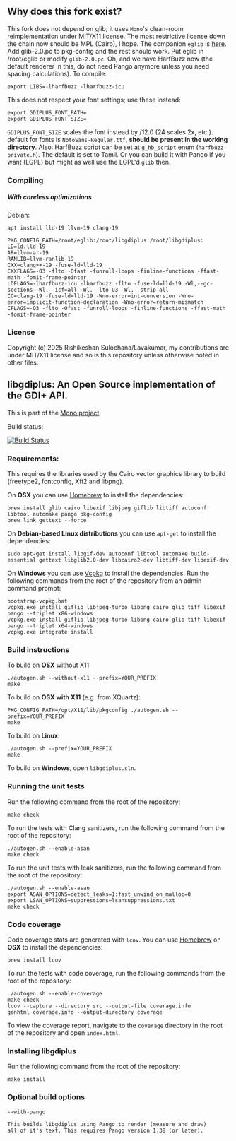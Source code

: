 ## Why does this fork exist?
This fork does not depend on glib; it uses `Mono`'s clean-room reimplementation under MIT/X11 license.
The most restrictive license down the chain now should be MPL (Cairo), I hope. The companion `eglib` is [here](https://github.com/ris-work/eglib). Add glib-2.0.pc to pkg-config and the rest should work. Put eglib in /root/eglib or modify `glib-2.0.pc`. Oh, and we have HarfBuzz now (the default renderer in this, do not need Pango anymore unless you need spacing calculations). To compile:
```
export LIBS=-lharfbuzz -lharfbuzz-icu
```

This does not respect your font settings; use these instead:
```
export GDIPLUS_FONT_PATH=
export GDIPLUS_FONT_SIZE=
```
`GDIPLUS_FONT_SIZE` scales the font instead by /12.0 (24 scales 2x, etc.).
default for fonts is `NotoSans-Regular.ttf`, **should be present in the working directory**. Also: HarfBuzz script can be set at `g_hb_script` enum (`harfbuzz-private.h`). The default is set to Tamil. Or you can build it with Pango if you want (LGPL) but might as well use the LGPL'd `glib` then.

### Compiling
##### With careless optimizations
Debian:
```
apt install lld-19 llvm-19 clang-19
```
```
PKG_CONFIG_PATH=/root/eglib:/root/libgdiplus:/root/libgdiplus:
LD=ld.lld-19
AR=llvm-ar-19
RANLIB=llvm-ranlib-19
CXX=clang++-19 -fuse-ld=lld-19
CXXFLAGS=-O3 -flto -Ofast -funroll-loops -finline-functions -ffast-math -fomit-frame-pointer
LDFLAGS=-lharfbuzz-icu -lharfbuzz -flto -fuse-ld=lld-19 -Wl,--gc-sections -Wl,--icf=all -Wl,--lto-O3 -Wl,--strip-all
CC=clang-19 -fuse-ld=lld-19 -Wno-error=int-conversion -Wno-error=implicit-function-declaration -Wno-error=return-mismatch
CFLAGS=-O3 -flto -Ofast -funroll-loops -finline-functions -ffast-math -fomit-frame-pointer
```

### License
Copyright (c) 2025 Rishikeshan Sulochana/Lavakumar, my contributions are under MIT/X11 license and so is this repository unless otherwise noted in other files.

## libgdiplus: An Open Source implementation of the GDI+ API.

This is part of the [Mono project](http://www.mono-project.com/).

Build status:

[![Build Status](https://dev.azure.com/dnceng/public/_apis/build/status/mono/mono-libgdiplus-ci?branchName=main)](https://dev.azure.com/dnceng/public/_build/latest?definitionId=617&branchName=main)

### Requirements:

This requires the libraries used by the Cairo vector graphics library to build (freetype2, fontconfig, Xft2 and libpng).

On **OSX** you can use [Homebrew](https://brew.sh/) to install the dependencies:

	brew install glib cairo libexif libjpeg giflib libtiff autoconf libtool automake pango pkg-config
	brew link gettext --force

On **Debian-based Linux distributions** you can use `apt-get` to install the dependencies:

	sudo apt-get install libgif-dev autoconf libtool automake build-essential gettext libglib2.0-dev libcairo2-dev libtiff-dev libexif-dev

On **Windows** you can use [Vcpkg](https://github.com/Microsoft/vcpkg) to install the dependencies. Run the following commands from the root of the repository from an admin command prompt:

	bootstrap-vcpkg.bat
	vcpkg.exe install giflib libjpeg-turbo libpng cairo glib tiff libexif pango --triplet x86-windows
	vcpkg.exe install giflib libjpeg-turbo libpng cairo glib tiff libexif pango --triplet x64-windows
	vcpkg.exe integrate install

### Build instructions

To build on **OSX** without X11:

	./autogen.sh --without-x11 --prefix=YOUR_PREFIX
	make

To build on **OSX with X11** (e.g. from XQuartz):

	PKG_CONFIG_PATH=/opt/X11/lib/pkgconfig ./autogen.sh --prefix=YOUR_PREFIX
	make

To build on **Linux**:

	./autogen.sh --prefix=YOUR_PREFIX
	make

To build on **Windows**, open `libgdiplus.sln`.

### Running the unit tests

Run the following command from the root of the repository:

	make check

To run the tests with Clang sanitizers, run the following command from the root of the repository:

	./autogen.sh --enable-asan
	make check

To run the unit tests with leak sanitizers, run the following command from the root of the repository:

	./autogen.sh --enable-asan
	export ASAN_OPTIONS=detect_leaks=1:fast_unwind_on_malloc=0
	export LSAN_OPTIONS=suppressions=lsansuppressions.txt
	make check

### Code coverage

Code coverage stats are generated with `lcov`. You can use [Homebrew](https://brew.sh/) on **OSX** to install the dependencies:

	brew install lcov

To run the tests with code coverage, run the following commands from the root of the repository:

	./autogen.sh --enable-coverage
	make check
	lcov --capture --directory src --output-file coverage.info
	genhtml coverage.info --output-directory coverage

To view the coverage report, navigate to the `coverage` directory in the root of the repository and open `index.html`.

### Installing libgdiplus

Run the following command from the root of the repository:

	make install

### Optional build options

	--with-pango

	This builds libgdiplus using Pango to render (measure and draw) 
	all of it's text. This requires Pango version 1.38 (or later).
